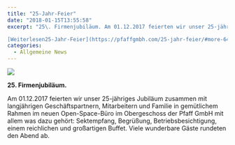 ```yaml
---
title: "25-Jahr-Feier"
date: "2018-01-15T13:55:58"
excerpt: "25\. Firmenjubiläum. Am 01.12.2017 feierten wir unser 25-jähriges Jubiläum zusammen mit langjährigen Geschäftspartnern, Mitarbeitern und Familie in gemütlichem Rahmen im neuen Open-Space-Büro im Obergeschoss der … 

[Weiterlesen25-Jahr-Feier](https://pfaffgmbh.com/25-jahr-feier/#more-648 "25-Jahr-Feier")"
categories:
  - Allgemeine News
---
```

![](https://pfaffgmbh.com/wp-content/uploads/khri8-pfaff-gmbh-waldkirch.jpg)

**25\. Firmenjubiläum.**

Am 01.12.2017 feierten wir unser 25-jähriges Jubiläum zusammen mit langjährigen Geschäftspartnern, Mitarbeitern und Familie in gemütlichem Rahmen im neuen Open-Space-Büro im Obergeschoss der Pfaff GmbH mit allem was dazu gehört: Sektempfang, Begrüßung, Betriebsbesichtigung, einem reichlichen und großartigen Buffet. Viele wunderbare Gäste rundeten den Abend ab.